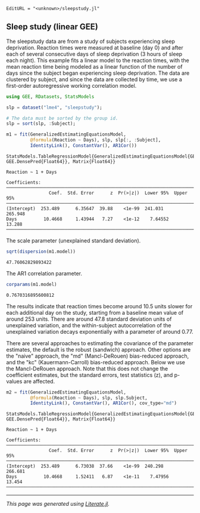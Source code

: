 ```@meta
EditURL = "<unknown>/sleepstudy.jl"
```

## Sleep study (linear GEE)

The sleepstudy data are from a study of subjects experiencing sleep
deprivation.  Reaction times were measured at baseline (day 0) and
after each of several consecutive days of sleep deprivation (3 hours
of sleep each night).  This example fits a linear model to the reaction
times, with the mean reaction time being modeled as a linear function
of the number of days since the subject began experiencing sleep
deprivation.  The data are clustered by subject, and since the data
are collected by time, we use a first-order autoregressive working
correlation model.

````julia
using GEE, RDatasets, StatsModels

slp = dataset("lme4", "sleepstudy");

# The data must be sorted by the group id.
slp = sort(slp, :Subject);

m1 = fit(GeneralizedEstimatingEquationsModel,
         @formula(Reaction ~ Days), slp, slp[:, :Subject],
         IdentityLink(), ConstantVar(), AR1Cor())
````

````
StatsModels.TableRegressionModel{GeneralizedEstimatingEquationsModel{GEE.GEEResp{Float64}, GEE.DensePred{Float64}}, Matrix{Float64}}

Reaction ~ 1 + Days

Coefficients:
────────────────────────────────────────────────────────────────────────
                Coef.  Std. Error      z  Pr(>|z|)  Lower 95%  Upper 95%
────────────────────────────────────────────────────────────────────────
(Intercept)  253.489      6.35647  39.88    <1e-99  241.031      265.948
Days          10.4668     1.43944   7.27    <1e-12    7.64552     13.288
────────────────────────────────────────────────────────────────────────
````

The scale parameter (unexplained standard deviation).

````julia
sqrt(dispersion(m1.model))
````

````
47.76062829893422
````

The AR1 correlation parameter.

````julia
corparams(m1.model)
````

````
0.7670316895600812
````

The results indicate that reaction times become around 10.5 units
slower for each additional day on the study, starting from a baseline
mean value of around 253 units.  There are around 47.8 standard
deviation units of unexplained variation, and the within-subject
autocorrelation of the unexplained variation decays exponentially with
a parameter of around 0.77.

There are several approaches to estimating the covariance of the
parameter estimates, the default is the robust (sandwich) approach.
Other options are the "naive" approach, the "md" (Mancl-DeRouen)
bias-reduced approach, and the "kc" (Kauermann-Carroll) bias-reduced
approach.  Below we use the Mancl-DeRouen approach.  Note that this
does not change the coefficient estimates, but the standard errors,
test statistics (z), and p-values are affected.

````julia
m2 = fit(GeneralizedEstimatingEquationsModel,
         @formula(Reaction ~ Days), slp, slp.Subject,
         IdentityLink(), ConstantVar(), AR1Cor(), cov_type="md")
````

````
StatsModels.TableRegressionModel{GeneralizedEstimatingEquationsModel{GEE.GEEResp{Float64}, GEE.DensePred{Float64}}, Matrix{Float64}}

Reaction ~ 1 + Days

Coefficients:
────────────────────────────────────────────────────────────────────────
                Coef.  Std. Error      z  Pr(>|z|)  Lower 95%  Upper 95%
────────────────────────────────────────────────────────────────────────
(Intercept)  253.489      6.73038  37.66    <1e-99  240.298      266.681
Days          10.4668     1.52411   6.87    <1e-11    7.47956     13.454
────────────────────────────────────────────────────────────────────────
````

---

*This page was generated using [Literate.jl](https://github.com/fredrikekre/Literate.jl).*

